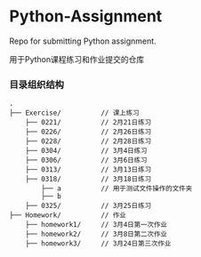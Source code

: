 # Python-Assignment
Repo for submitting Python assignment.

用于Python课程练习和作业提交的仓库  

### 目录组织结构
```
.
├── Exercise/          // 课上练习  
    ├── 0221/          // 2月21日练习  
    ├── 0226/          // 2月26日练习  
    ├── 0228/          // 2月28日练习  
    ├── 0304/          // 3月4日练习  
    ├── 0306/          // 3月6日练习
    ├── 0313/          // 3月13日练习
    ├── 0318/          // 3月18日练习
        ├── a          // 用于测试文件操作的文件夹
        ├── b
    ├── 0325/          // 3月25日练习
├── Homework/          // 作业
    ├── homework1/     // 3月4日第一次作业
    ├── homework2/     // 3月8日第二次作业
    ├── homework3/     // 3月24日第三次作业
```
